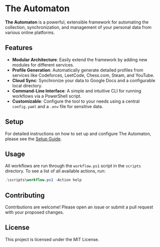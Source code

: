 # The Automaton

**The Automaton** is a powerful, extensible framework for automating the
collection, synchronization, and management of your personal data from various
online platforms.

## Features

- **Modular Architecture**: Easily extend the framework by adding new modules
    for different services.
- **Profile Generation**: Automatically generate detailed profiles from
    services like Codeforces, LeetCode, Chess.com, Steam, and YouTube.
- **Cloud Sync**: Synchronize your data to Google Docs and a configurable
    local directory.
- **Command-Line Interface**: A simple and intuitive CLI for running
    workflows via a PowerShell script.
- **Customizable**: Configure the tool to your needs using a central
    `config.yaml` and a `.env` file for sensitive data.

## Setup

For detailed instructions on how to set up and configure The Automaton, please
see the [Setup Guide](SETUP.md).

## Usage

All workflows are run through the `workflow.ps1` script in the `scripts`
directory. To see a list of all available actions, run:

```powershell
.\scripts\workflow.ps1 -Action help
```

## Contributing

Contributions are welcome! Please open an issue or submit a pull request with
your proposed changes.

## License

This project is licensed under the MIT License.
